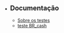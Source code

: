 - ## Documentação
    - [Sobre os testes](/{{route}}/{{version}}/testes)
    - [teste BR_cash](/{{route}}/{{version}}/overview)
